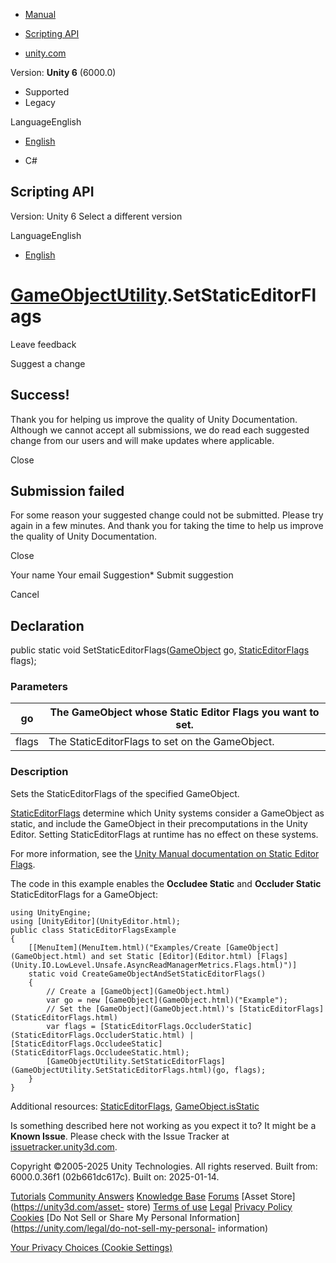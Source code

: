 [ ]()

  * [Manual](../Manual/index.html)
  * [Scripting API](../ScriptReference/index.html)

  * [unity.com](https://unity.com/)

Version: **Unity 6** (6000.0)

  * Supported
  * Legacy

LanguageEnglish

  * [English]()

  * C#

[ ](https://docs.unity3d.com)

## Scripting API

Version: Unity 6 Select a different version

LanguageEnglish

  * [English]()

#  [GameObjectUtility](GameObjectUtility.html).SetStaticEditorFlags

Leave feedback

Suggest a change

## Success!

Thank you for helping us improve the quality of Unity Documentation. Although
we cannot accept all submissions, we do read each suggested change from our
users and will make updates where applicable.

Close

## Submission failed

For some reason your suggested change could not be submitted. Please <a>try
again</a> in a few minutes. And thank you for taking the time to help us
improve the quality of Unity Documentation.

Close

Your name Your email Suggestion* Submit suggestion

Cancel

[ ]()

## Declaration

public static void SetStaticEditorFlags([GameObject](GameObject.html) go,
[StaticEditorFlags](StaticEditorFlags.html) flags);

### Parameters

go | The GameObject whose Static Editor Flags you want to set.  
---|---  
flags | The StaticEditorFlags to set on the GameObject.  
  
### Description

Sets the StaticEditorFlags of the specified GameObject.

[StaticEditorFlags](StaticEditorFlags.html) determine which Unity systems
consider a GameObject as static, and include the GameObject in their
precomputations in the Unity Editor. Setting StaticEditorFlags at runtime has
no effect on these systems.  
  
For more information, see the [ Unity Manual documentation on Static Editor
Flags](../Manual/StaticObjects.html).  
  
The code in this example enables the **Occludee Static** and **Occluder
Static** StaticEditorFlags for a GameObject:

    
    
    using UnityEngine;
    using [UnityEditor](UnityEditor.html);
    public class StaticEditorFlagsExample
    {
        [[MenuItem](MenuItem.html)("Examples/Create [GameObject](GameObject.html) and set Static [Editor](Editor.html) [Flags](Unity.IO.LowLevel.Unsafe.AsyncReadManagerMetrics.Flags.html)")]
        static void CreateGameObjectAndSetStaticEditorFlags()
        {
            // Create a [GameObject](GameObject.html)
            var go = new [GameObject](GameObject.html)("Example");
            // Set the [GameObject](GameObject.html)'s [StaticEditorFlags](StaticEditorFlags.html)
            var flags = [StaticEditorFlags.OccluderStatic](StaticEditorFlags.OccluderStatic.html) | [StaticEditorFlags.OccludeeStatic](StaticEditorFlags.OccludeeStatic.html);
            [GameObjectUtility.SetStaticEditorFlags](GameObjectUtility.SetStaticEditorFlags.html)(go, flags);
        }
    }
    

Additional resources: [StaticEditorFlags](StaticEditorFlags.html),
[GameObject.isStatic](GameObject-isStatic.html)

Is something described here not working as you expect it to? It might be a
**Known Issue**. Please check with the Issue Tracker at
[issuetracker.unity3d.com](https://issuetracker.unity3d.com).

Copyright ©2005-2025 Unity Technologies. All rights reserved. Built from:
6000.0.36f1 (02b661dc617c). Built on: 2025-01-14.

[Tutorials](https://unity3d.com/learn) [Community
Answers](https://answers.unity3d.com) [Knowledge
Base](https://support.unity3d.com/hc/en-us)
[Forums](https://forum.unity3d.com) [Asset Store](https://unity3d.com/asset-
store) [Terms of use](https://docs.unity3d.com/Manual/TermsOfUse.html)
[Legal](https://unity.com/legal) [Privacy
Policy](https://unity.com/legal/privacy-policy)
[Cookies](https://unity.com/legal/cookie-policy) [Do Not Sell or Share My
Personal Information](https://unity.com/legal/do-not-sell-my-personal-
information)

[Your Privacy Choices (Cookie Settings)](javascript:void\(0\);)

